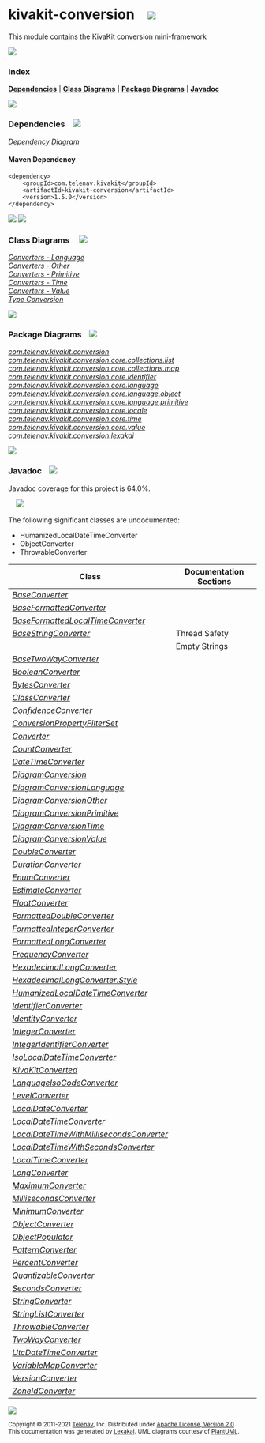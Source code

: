 [//]: # (start-user-text)



[//]: # (end-user-text)

# kivakit-conversion &nbsp;&nbsp; <img src="https://www.kivakit.org/images/puzzle-32.png" srcset="https://www.kivakit.org/images/puzzle-32-2x.png 2x"/>

This module contains the KivaKit conversion mini-framework

<img src="https://www.kivakit.org/images/horizontal-line-512.png" srcset="https://www.kivakit.org/images/horizontal-line-512-2x.png 2x"/>

### Index



[**Dependencies**](#dependencies) | [**Class Diagrams**](#class-diagrams) | [**Package Diagrams**](#package-diagrams) | [**Javadoc**](#javadoc)

<img src="https://www.kivakit.org/images/horizontal-line-512.png" srcset="https://www.kivakit.org/images/horizontal-line-512-2x.png 2x"/>

### Dependencies <a name="dependencies"></a> &nbsp;&nbsp; <img src="https://www.kivakit.org/images/dependencies-32.png" srcset="https://www.kivakit.org/images/dependencies-32-2x.png 2x"/>

[*Dependency Diagram*](https://www.kivakit.org/1.5.0/lexakai/kivakit/kivakit-conversion/documentation/diagrams/dependencies.svg)

#### Maven Dependency

    <dependency>
        <groupId>com.telenav.kivakit</groupId>
        <artifactId>kivakit-conversion</artifactId>
        <version>1.5.0</version>
    </dependency>

<img src="https://www.kivakit.org/images/horizontal-line-128.png" srcset="https://www.kivakit.org/images/horizontal-line-128-2x.png 2x"/>

[//]: # (start-user-text)



[//]: # (end-user-text)

<img src="https://www.kivakit.org/images/horizontal-line-128.png" srcset="https://www.kivakit.org/images/horizontal-line-128-2x.png 2x"/>

### Class Diagrams <a name="class-diagrams"></a> &nbsp; &nbsp; <img src="https://www.kivakit.org/images/diagram-40.png" srcset="https://www.kivakit.org/images/diagram-40-2x.png 2x"/>

[*Converters - Language*](https://www.kivakit.org/1.5.0/lexakai/kivakit/kivakit-conversion/documentation/diagrams/diagram-conversion-language.svg)  
[*Converters - Other*](https://www.kivakit.org/1.5.0/lexakai/kivakit/kivakit-conversion/documentation/diagrams/diagram-conversion-other.svg)  
[*Converters - Primitive*](https://www.kivakit.org/1.5.0/lexakai/kivakit/kivakit-conversion/documentation/diagrams/diagram-conversion-primitive.svg)  
[*Converters - Time*](https://www.kivakit.org/1.5.0/lexakai/kivakit/kivakit-conversion/documentation/diagrams/diagram-conversion-time.svg)  
[*Converters - Value*](https://www.kivakit.org/1.5.0/lexakai/kivakit/kivakit-conversion/documentation/diagrams/diagram-conversion-value.svg)  
[*Type Conversion*](https://www.kivakit.org/1.5.0/lexakai/kivakit/kivakit-conversion/documentation/diagrams/diagram-conversion.svg)

<img src="https://www.kivakit.org/images/horizontal-line-128.png" srcset="https://www.kivakit.org/images/horizontal-line-128-2x.png 2x"/>

### Package Diagrams <a name="package-diagrams"></a> &nbsp;&nbsp; <img src="https://www.kivakit.org/images/box-32.png" srcset="https://www.kivakit.org/images/box-32-2x.png 2x"/>

[*com.telenav.kivakit.conversion*](https://www.kivakit.org/1.5.0/lexakai/kivakit/kivakit-conversion/documentation/diagrams/com.telenav.kivakit.conversion.svg)  
[*com.telenav.kivakit.conversion.core.collections.list*](https://www.kivakit.org/1.5.0/lexakai/kivakit/kivakit-conversion/documentation/diagrams/com.telenav.kivakit.conversion.core.collections.list.svg)  
[*com.telenav.kivakit.conversion.core.collections.map*](https://www.kivakit.org/1.5.0/lexakai/kivakit/kivakit-conversion/documentation/diagrams/com.telenav.kivakit.conversion.core.collections.map.svg)  
[*com.telenav.kivakit.conversion.core.identifier*](https://www.kivakit.org/1.5.0/lexakai/kivakit/kivakit-conversion/documentation/diagrams/com.telenav.kivakit.conversion.core.identifier.svg)  
[*com.telenav.kivakit.conversion.core.language*](https://www.kivakit.org/1.5.0/lexakai/kivakit/kivakit-conversion/documentation/diagrams/com.telenav.kivakit.conversion.core.language.svg)  
[*com.telenav.kivakit.conversion.core.language.object*](https://www.kivakit.org/1.5.0/lexakai/kivakit/kivakit-conversion/documentation/diagrams/com.telenav.kivakit.conversion.core.language.object.svg)  
[*com.telenav.kivakit.conversion.core.language.primitive*](https://www.kivakit.org/1.5.0/lexakai/kivakit/kivakit-conversion/documentation/diagrams/com.telenav.kivakit.conversion.core.language.primitive.svg)  
[*com.telenav.kivakit.conversion.core.locale*](https://www.kivakit.org/1.5.0/lexakai/kivakit/kivakit-conversion/documentation/diagrams/com.telenav.kivakit.conversion.core.locale.svg)  
[*com.telenav.kivakit.conversion.core.time*](https://www.kivakit.org/1.5.0/lexakai/kivakit/kivakit-conversion/documentation/diagrams/com.telenav.kivakit.conversion.core.time.svg)  
[*com.telenav.kivakit.conversion.core.value*](https://www.kivakit.org/1.5.0/lexakai/kivakit/kivakit-conversion/documentation/diagrams/com.telenav.kivakit.conversion.core.value.svg)  
[*com.telenav.kivakit.conversion.lexakai*](https://www.kivakit.org/1.5.0/lexakai/kivakit/kivakit-conversion/documentation/diagrams/com.telenav.kivakit.conversion.lexakai.svg)

<img src="https://www.kivakit.org/images/horizontal-line-128.png" srcset="https://www.kivakit.org/images/horizontal-line-128-2x.png 2x"/>

### Javadoc <a name="javadoc"></a> &nbsp;&nbsp; <img src="https://www.kivakit.org/images/books-32.png" srcset="https://www.kivakit.org/images/books-32-2x.png 2x"/>

Javadoc coverage for this project is 64.0%.  
  
&nbsp; &nbsp; <img src="https://www.kivakit.org/images/meter-60-96.png" srcset="https://www.kivakit.org/images/meter-60-96-2x.png 2x"/>


The following significant classes are undocumented:  

- HumanizedLocalDateTimeConverter  
- ObjectConverter  
- ThrowableConverter

| Class | Documentation Sections |
|---|---|
| [*BaseConverter*](https://www.kivakit.org/1.5.0/javadoc/kivakit/kivakit.conversion/com/telenav/kivakit/conversion/BaseConverter.html) |  |  
| [*BaseFormattedConverter*](https://www.kivakit.org/1.5.0/javadoc/kivakit/kivakit.conversion/com/telenav/kivakit/conversion/core/time/BaseFormattedConverter.html) |  |  
| [*BaseFormattedLocalTimeConverter*](https://www.kivakit.org/1.5.0/javadoc/kivakit/kivakit.conversion/com/telenav/kivakit/conversion/core/time/BaseFormattedLocalTimeConverter.html) |  |  
| [*BaseStringConverter*](https://www.kivakit.org/1.5.0/javadoc/kivakit/kivakit.conversion/com/telenav/kivakit/conversion/BaseStringConverter.html) | Thread Safety |  
| | Empty Strings |  
| [*BaseTwoWayConverter*](https://www.kivakit.org/1.5.0/javadoc/kivakit/kivakit.conversion/com/telenav/kivakit/conversion/BaseTwoWayConverter.html) |  |  
| [*BooleanConverter*](https://www.kivakit.org/1.5.0/javadoc/kivakit/kivakit.conversion/com/telenav/kivakit/conversion/core/language/primitive/BooleanConverter.html) |  |  
| [*BytesConverter*](https://www.kivakit.org/1.5.0/javadoc/kivakit/kivakit.conversion/com/telenav/kivakit/conversion/core/value/BytesConverter.html) |  |  
| [*ClassConverter*](https://www.kivakit.org/1.5.0/javadoc/kivakit/kivakit.conversion/com/telenav/kivakit/conversion/core/language/ClassConverter.html) |  |  
| [*ConfidenceConverter*](https://www.kivakit.org/1.5.0/javadoc/kivakit/kivakit.conversion/com/telenav/kivakit/conversion/core/value/ConfidenceConverter.html) |  |  
| [*ConversionPropertyFilterSet*](https://www.kivakit.org/1.5.0/javadoc/kivakit/kivakit.conversion/com/telenav/kivakit/conversion/core/language/object/ConversionPropertyFilterSet.html) |  |  
| [*Converter*](https://www.kivakit.org/1.5.0/javadoc/kivakit/kivakit.conversion/com/telenav/kivakit/conversion/Converter.html) |  |  
| [*CountConverter*](https://www.kivakit.org/1.5.0/javadoc/kivakit/kivakit.conversion/com/telenav/kivakit/conversion/core/value/CountConverter.html) |  |  
| [*DateTimeConverter*](https://www.kivakit.org/1.5.0/javadoc/kivakit/kivakit.conversion/com/telenav/kivakit/conversion/core/time/DateTimeConverter.html) |  |  
| [*DiagramConversion*](https://www.kivakit.org/1.5.0/javadoc/kivakit/kivakit.conversion/com/telenav/kivakit/conversion/lexakai/DiagramConversion.html) |  |  
| [*DiagramConversionLanguage*](https://www.kivakit.org/1.5.0/javadoc/kivakit/kivakit.conversion/com/telenav/kivakit/conversion/lexakai/DiagramConversionLanguage.html) |  |  
| [*DiagramConversionOther*](https://www.kivakit.org/1.5.0/javadoc/kivakit/kivakit.conversion/com/telenav/kivakit/conversion/lexakai/DiagramConversionOther.html) |  |  
| [*DiagramConversionPrimitive*](https://www.kivakit.org/1.5.0/javadoc/kivakit/kivakit.conversion/com/telenav/kivakit/conversion/lexakai/DiagramConversionPrimitive.html) |  |  
| [*DiagramConversionTime*](https://www.kivakit.org/1.5.0/javadoc/kivakit/kivakit.conversion/com/telenav/kivakit/conversion/lexakai/DiagramConversionTime.html) |  |  
| [*DiagramConversionValue*](https://www.kivakit.org/1.5.0/javadoc/kivakit/kivakit.conversion/com/telenav/kivakit/conversion/lexakai/DiagramConversionValue.html) |  |  
| [*DoubleConverter*](https://www.kivakit.org/1.5.0/javadoc/kivakit/kivakit.conversion/com/telenav/kivakit/conversion/core/language/primitive/DoubleConverter.html) |  |  
| [*DurationConverter*](https://www.kivakit.org/1.5.0/javadoc/kivakit/kivakit.conversion/com/telenav/kivakit/conversion/core/time/DurationConverter.html) |  |  
| [*EnumConverter*](https://www.kivakit.org/1.5.0/javadoc/kivakit/kivakit.conversion/com/telenav/kivakit/conversion/core/language/EnumConverter.html) |  |  
| [*EstimateConverter*](https://www.kivakit.org/1.5.0/javadoc/kivakit/kivakit.conversion/com/telenav/kivakit/conversion/core/value/EstimateConverter.html) |  |  
| [*FloatConverter*](https://www.kivakit.org/1.5.0/javadoc/kivakit/kivakit.conversion/com/telenav/kivakit/conversion/core/language/primitive/FloatConverter.html) |  |  
| [*FormattedDoubleConverter*](https://www.kivakit.org/1.5.0/javadoc/kivakit/kivakit.conversion/com/telenav/kivakit/conversion/core/language/primitive/FormattedDoubleConverter.html) |  |  
| [*FormattedIntegerConverter*](https://www.kivakit.org/1.5.0/javadoc/kivakit/kivakit.conversion/com/telenav/kivakit/conversion/core/language/primitive/FormattedIntegerConverter.html) |  |  
| [*FormattedLongConverter*](https://www.kivakit.org/1.5.0/javadoc/kivakit/kivakit.conversion/com/telenav/kivakit/conversion/core/language/primitive/FormattedLongConverter.html) |  |  
| [*FrequencyConverter*](https://www.kivakit.org/1.5.0/javadoc/kivakit/kivakit.conversion/com/telenav/kivakit/conversion/core/time/FrequencyConverter.html) |  |  
| [*HexadecimalLongConverter*](https://www.kivakit.org/1.5.0/javadoc/kivakit/kivakit.conversion/com/telenav/kivakit/conversion/core/language/primitive/HexadecimalLongConverter.html) |  |  
| [*HexadecimalLongConverter.Style*](https://www.kivakit.org/1.5.0/javadoc/kivakit/kivakit.conversion/com/telenav/kivakit/conversion/core/language/primitive/HexadecimalLongConverter.Style.html) |  |  
| [*HumanizedLocalDateTimeConverter*](https://www.kivakit.org/1.5.0/javadoc/kivakit/kivakit.conversion/com/telenav/kivakit/conversion/core/time/HumanizedLocalDateTimeConverter.html) |  |  
| [*IdentifierConverter*](https://www.kivakit.org/1.5.0/javadoc/kivakit/kivakit.conversion/com/telenav/kivakit/conversion/core/identifier/IdentifierConverter.html) |  |  
| [*IdentityConverter*](https://www.kivakit.org/1.5.0/javadoc/kivakit/kivakit.conversion/com/telenav/kivakit/conversion/core/language/IdentityConverter.html) |  |  
| [*IntegerConverter*](https://www.kivakit.org/1.5.0/javadoc/kivakit/kivakit.conversion/com/telenav/kivakit/conversion/core/language/primitive/IntegerConverter.html) |  |  
| [*IntegerIdentifierConverter*](https://www.kivakit.org/1.5.0/javadoc/kivakit/kivakit.conversion/com/telenav/kivakit/conversion/core/identifier/IntegerIdentifierConverter.html) |  |  
| [*IsoLocalDateTimeConverter*](https://www.kivakit.org/1.5.0/javadoc/kivakit/kivakit.conversion/com/telenav/kivakit/conversion/core/time/IsoLocalDateTimeConverter.html) |  |  
| [*KivaKitConverted*](https://www.kivakit.org/1.5.0/javadoc/kivakit/kivakit.conversion/com/telenav/kivakit/conversion/core/language/object/KivaKitConverted.html) |  |  
| [*LanguageIsoCodeConverter*](https://www.kivakit.org/1.5.0/javadoc/kivakit/kivakit.conversion/com/telenav/kivakit/conversion/core/locale/LanguageIsoCodeConverter.html) |  |  
| [*LevelConverter*](https://www.kivakit.org/1.5.0/javadoc/kivakit/kivakit.conversion/com/telenav/kivakit/conversion/core/value/LevelConverter.html) |  |  
| [*LocalDateConverter*](https://www.kivakit.org/1.5.0/javadoc/kivakit/kivakit.conversion/com/telenav/kivakit/conversion/core/time/LocalDateConverter.html) |  |  
| [*LocalDateTimeConverter*](https://www.kivakit.org/1.5.0/javadoc/kivakit/kivakit.conversion/com/telenav/kivakit/conversion/core/time/LocalDateTimeConverter.html) |  |  
| [*LocalDateTimeWithMillisecondsConverter*](https://www.kivakit.org/1.5.0/javadoc/kivakit/kivakit.conversion/com/telenav/kivakit/conversion/core/time/LocalDateTimeWithMillisecondsConverter.html) |  |  
| [*LocalDateTimeWithSecondsConverter*](https://www.kivakit.org/1.5.0/javadoc/kivakit/kivakit.conversion/com/telenav/kivakit/conversion/core/time/LocalDateTimeWithSecondsConverter.html) |  |  
| [*LocalTimeConverter*](https://www.kivakit.org/1.5.0/javadoc/kivakit/kivakit.conversion/com/telenav/kivakit/conversion/core/time/LocalTimeConverter.html) |  |  
| [*LongConverter*](https://www.kivakit.org/1.5.0/javadoc/kivakit/kivakit.conversion/com/telenav/kivakit/conversion/core/language/primitive/LongConverter.html) |  |  
| [*MaximumConverter*](https://www.kivakit.org/1.5.0/javadoc/kivakit/kivakit.conversion/com/telenav/kivakit/conversion/core/value/MaximumConverter.html) |  |  
| [*MillisecondsConverter*](https://www.kivakit.org/1.5.0/javadoc/kivakit/kivakit.conversion/com/telenav/kivakit/conversion/core/time/MillisecondsConverter.html) |  |  
| [*MinimumConverter*](https://www.kivakit.org/1.5.0/javadoc/kivakit/kivakit.conversion/com/telenav/kivakit/conversion/core/value/MinimumConverter.html) |  |  
| [*ObjectConverter*](https://www.kivakit.org/1.5.0/javadoc/kivakit/kivakit.conversion/com/telenav/kivakit/conversion/core/language/object/ObjectConverter.html) |  |  
| [*ObjectPopulator*](https://www.kivakit.org/1.5.0/javadoc/kivakit/kivakit.conversion/com/telenav/kivakit/conversion/core/language/object/ObjectPopulator.html) |  |  
| [*PatternConverter*](https://www.kivakit.org/1.5.0/javadoc/kivakit/kivakit.conversion/com/telenav/kivakit/conversion/core/language/PatternConverter.html) |  |  
| [*PercentConverter*](https://www.kivakit.org/1.5.0/javadoc/kivakit/kivakit.conversion/com/telenav/kivakit/conversion/core/value/PercentConverter.html) |  |  
| [*QuantizableConverter*](https://www.kivakit.org/1.5.0/javadoc/kivakit/kivakit.conversion/com/telenav/kivakit/conversion/core/value/QuantizableConverter.html) |  |  
| [*SecondsConverter*](https://www.kivakit.org/1.5.0/javadoc/kivakit/kivakit.conversion/com/telenav/kivakit/conversion/core/time/SecondsConverter.html) |  |  
| [*StringConverter*](https://www.kivakit.org/1.5.0/javadoc/kivakit/kivakit.conversion/com/telenav/kivakit/conversion/StringConverter.html) |  |  
| [*StringListConverter*](https://www.kivakit.org/1.5.0/javadoc/kivakit/kivakit.conversion/com/telenav/kivakit/conversion/core/collections/list/StringListConverter.html) |  |  
| [*ThrowableConverter*](https://www.kivakit.org/1.5.0/javadoc/kivakit/kivakit.conversion/com/telenav/kivakit/conversion/core/language/ThrowableConverter.html) |  |  
| [*TwoWayConverter*](https://www.kivakit.org/1.5.0/javadoc/kivakit/kivakit.conversion/com/telenav/kivakit/conversion/TwoWayConverter.html) |  |  
| [*UtcDateTimeConverter*](https://www.kivakit.org/1.5.0/javadoc/kivakit/kivakit.conversion/com/telenav/kivakit/conversion/core/time/UtcDateTimeConverter.html) |  |  
| [*VariableMapConverter*](https://www.kivakit.org/1.5.0/javadoc/kivakit/kivakit.conversion/com/telenav/kivakit/conversion/core/collections/map/VariableMapConverter.html) |  |  
| [*VersionConverter*](https://www.kivakit.org/1.5.0/javadoc/kivakit/kivakit.conversion/com/telenav/kivakit/conversion/core/value/VersionConverter.html) |  |  
| [*ZoneIdConverter*](https://www.kivakit.org/1.5.0/javadoc/kivakit/kivakit.conversion/com/telenav/kivakit/conversion/core/time/ZoneIdConverter.html) |  |  

[//]: # (start-user-text)



[//]: # (end-user-text)

<img src="https://www.kivakit.org/images/horizontal-line-512.png" srcset="https://www.kivakit.org/images/horizontal-line-512-2x.png 2x"/>

<sub>Copyright &#169; 2011-2021 [Telenav](https://telenav.com), Inc. Distributed under [Apache License, Version 2.0](LICENSE)</sub>  
<sub>This documentation was generated by [Lexakai](https://lexakai.org). UML diagrams courtesy of [PlantUML](https://plantuml.com).</sub>

